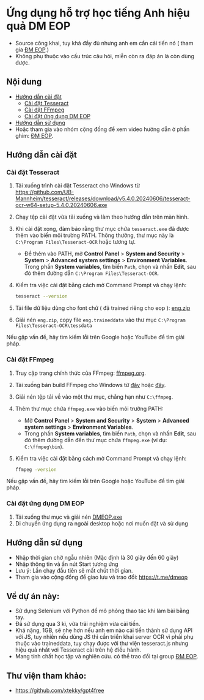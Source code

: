 # Ứng dụng hỗ trợ học tiếng Anh hiệu quả DM EOP
- Source công khai, tuy khá đầy đủ nhưng anh em cần cải tiến nó ( tham gia [ĐM EOP](https://www.facebook.com/groups/370817769403735).)
- Không phụ thuộc vào cấu trúc câu hỏi, miễn còn ra đáp án là còn dùng được.

## Nội dung
- [Hướng dẫn cài đặt](#hướng-dẫn-cài-đặt)
  - [Cài đặt Tesseract](#cài-đặt-tesseract)
  - [Cài đặt FFmpeg](#cài-đặt-ffmpeg)
  - [Cài đặt ứng dụng DM EOP](#cài-đặt-ứng-dụng-dm-eop)
- [Hướng dẫn sử dụng](#hướng-dẫn-sử-dụng)
- Hoặc tham gia vào nhóm cộng đồng để xem video hướng dẫn ở phần ghim: [ĐM EOP](https://www.facebook.com/groups/370817769403735).
## Hướng dẫn cài đặt


### Cài đặt Tesseract

1. Tải xuống trình cài đặt Tesseract cho Windows từ https://github.com/UB-Mannheim/tesseract/releases/download/v5.4.0.20240606/tesseract-ocr-w64-setup-5.4.0.20240606.exe
2. Chạy tệp cài đặt vừa tải xuống và làm theo hướng dẫn trên màn hình.
3. Khi cài đặt xong, đảm bảo rằng thư mục chứa `tesseract.exe` đã được thêm vào biến môi trường PATH. Thông thường, thư mục này là `C:\Program Files\Tesseract-OCR` hoặc tương tự.
   - Để thêm vào PATH, mở **Control Panel** > **System and Security** > **System** > **Advanced system settings** > **Environment Variables**. Trong phần **System variables**, tìm biến `Path`, chọn và nhấn **Edit**, sau đó thêm đường dẫn `C:\Program Files\Tesseract-OCR`.
4. Kiểm tra việc cài đặt bằng cách mở Command Prompt và chạy lệnh:

   ```bash
   tesseract --version
   ```
5. Tải file dữ liệu dùng cho font chữ ( đã trained riêng cho eop ): [eng.zip](https://github.com/user-attachments/files/17023612/eng.zip)
6. Giải nén `eng.zip`, copy file `eng.traineddata` vào thư mục `C:\Program Files\Tesseract-OCR\tessdata`

Nếu gặp vấn đề, hãy tìm kiếm lỗi trên Google hoặc YouTube để tìm giải pháp.


### Cài đặt FFmpeg

1. Truy cập trang chính thức của FFmpeg: [ffmpeg.org](https://ffmpeg.org/download.html).
2. Tải xuống bản build FFmpeg cho Windows từ [đây](https://www.gyan.dev/ffmpeg/builds/ffmpeg-release-full.7z) hoặc [đây](https://www.btbn.net/ffmpeg-builds/).
3. Giải nén tệp tải về vào một thư mục, chẳng hạn như `C:\ffmpeg`.
4. Thêm thư mục chứa `ffmpeg.exe` vào biến môi trường PATH:
   - Mở **Control Panel** > **System and Security** > **System** > **Advanced system settings** > **Environment Variables**.
   - Trong phần **System variables**, tìm biến `Path`, chọn và nhấn **Edit**, sau đó thêm đường dẫn đến thư mục chứa `ffmpeg.exe` (ví dụ: `C:\ffmpeg\bin`).
5. Kiểm tra việc cài đặt bằng cách mở Command Prompt và chạy lệnh:

   ```bash
   ffmpeg -version
   ```

Nếu gặp vấn đề, hãy tìm kiếm lỗi trên Google hoặc YouTube để tìm giải pháp.
  
### Cài đặt ứng dụng DM EOP

1. Tải xuống thư mục và giải nén [DMEOP.exe](https://drive.google.com/file/d/1yOORhyZN7veO87kSA3VU-GGPr3Y0pCfF/view?usp=sharing) 
2. Di chuyển ứng dụng ra ngoài desktop hoặc nơi muốn đặt và sử dụng

   
## Hướng dẫn sử dụng
- Nhập thời gian chờ ngẫu nhiên (Mặc định là 30 giây đến 60 giây)
- Nhập thông tin và ấn nút Start tương ứng
- Lưu ý: Lần chạy đầu tiên sẽ mất chút thời gian.
- Tham gia vào cộng đồng để giao lưu và trao đổi: https://t.me/dmeop


## Về dự án này:
- Sử dụng Selenium với Python để mô phỏng thao tác khi làm bài bằng tay.
- Đã sử dụng qua 3 kì, vừa trải nghiệm vừa cải tiến.
- Khá nặng, 1GB, sẽ nhẹ hơn nếu anh em nào cải tiến thành sử dụng API với JS, tuy nhiên nếu dùng JS thì cần triển khai server OCR vì phải phụ thuộc vào traineddata, tuy chạy được với thư viện tesseract.js nhưng hiệu quả nhất vơi Tesseract cài trên hệ điều hành.
- Mang tính chất học tập và nghiên cứu. có thể trao đổi tại group [ĐM EOP](https://www.facebook.com/groups/370817769403735).

## Thư viện tham khảo:
- https://github.com/xtekky/gpt4free
